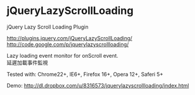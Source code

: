 jQueryLazyScrollLoading
=======================

jQuery Lazy Scroll Loading Plugin

http://plugins.jquery.com/jQueryLazyScrollLoading/
<br />
http://code.google.com/p/jquerylazyscrollloading/

Lazy loading event monitor for onScroll event.
<br />
延遲加載事件監視

Tested with: Chrome22+, IE6+, Firefox 16+, Opera 12+, Saferi 5+

Demo: http://dl.dropbox.com/u/8316573/jquerylazyscrollloading/index.html
